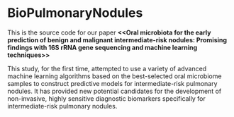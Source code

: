 # BioPulmonaryNodules
This is the source code for our paper **<<Oral microbiota for the early prediction of benign and malignant intermediate-risk nodules: Promising findings with 16S rRNA gene sequencing and machine learning techniques>>**

This study, for the first time, attempted to use a variety of advanced machine learning algorithms based on the best-selected oral microbiome samples to construct predictive models for intermediate-risk pulmonary nodules. It has provided new potential candidates for the development of non-invasive, highly sensitive diagnostic biomarkers specifically for intermediate-risk pulmonary nodules.